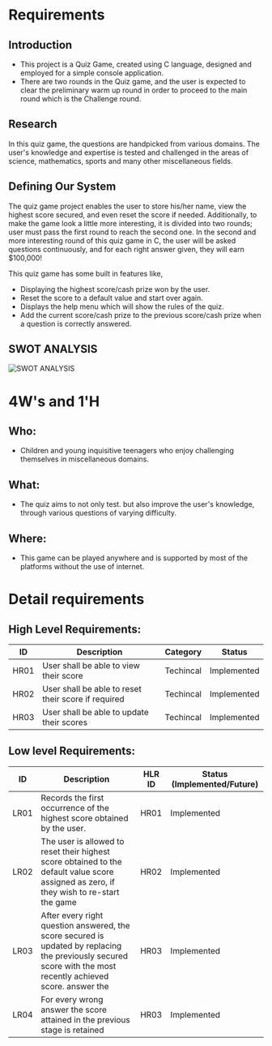 # Requirements
## Introduction
 * This project is a Quiz Game, created using C language, designed and employed for a simple console application.
 * There are two rounds in the Quiz game, and the user is expected to clear the preliminary warm up round in order to proceed to the main round which is the Challenge round.

## Research
In this quiz game, the questions are handpicked from various domains. The user's knowledge and expertise is tested and challenged in the areas of science, mathematics, sports and many other miscellaneous fields.
 

## Defining Our System
The quiz game project enables the user to store his/her name, view the highest score secured, and even reset the score if needed. Additionally, to make the game look a little more interesting, it is divided into two rounds; user must pass the first round to reach the second one. In the second and more interesting round of this quiz game in C, the user will be asked questions continuously, and for each right answer given, they will earn $100,000!

This quiz game has some built in features like,

* Displaying the highest score/cash prize won by the user. 
* Reset the score to a default value and start over again.
* Displays the help menu which will show the rules of the quiz.
* Add the current score/cash prize to the previous score/cash prize when a question is correctly answered.

## SWOT ANALYSIS
![SWOT ANALYSIS](https://github.com/Rahul-S-Iyer/Mini-Project--266445/blob/main/1_Requirement/SWOT.png)

# 4W&#39;s and 1&#39;H

## Who:
* Children and young inquisitive teenagers who enjoy challenging themselves in miscellaneous domains.

## What:
* The quiz aims to not only test. but also improve the user's knowledge, through various questions of varying difficulty.
 
## Where:
* This game can be played anywhere and is supported by most of the platforms without the use of internet.

# Detail requirements
## High Level Requirements: 
| ID | Description | Category | Status | 
| ----- | ----- | ------- | ---------|
| HR01 | User shall be able to view their score | Techincal | Implemented | 
| HR02 | User shall be able to reset their score if required | Techincal | Implemented|
| HR03 | User shall be able to update their scores | Techincal | Implemented |

##  Low level Requirements:
 
| ID | Description | HLR ID | Status (Implemented/Future) |
| ------ | --------- | ------ | ----- |
| LR01 | Records the first occurrence of the highest score obtained by the user. | HR01 | Implemented |
| LR02 | The user is allowed to reset their highest score obtained to the default value score assigned as zero, if they wish to re-start the game | HR02 | Implemented |
| LR03 | After every right question answered, the score secured is updated by replacing the previously secured score with the most recently achieved score. answer the  | HR03 | Implemented|
| LR04 | For every wrong answer the score attained in the previous stage is retained| HR03 | Implemented |


